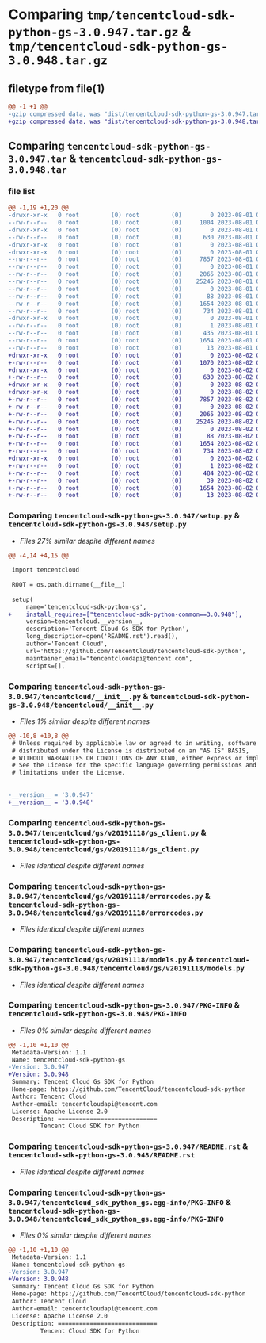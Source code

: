 # Comparing `tmp/tencentcloud-sdk-python-gs-3.0.947.tar.gz` & `tmp/tencentcloud-sdk-python-gs-3.0.948.tar.gz`

## filetype from file(1)

```diff
@@ -1 +1 @@
-gzip compressed data, was "dist/tencentcloud-sdk-python-gs-3.0.947.tar", last modified: Tue Aug  1 00:49:21 2023, max compression
+gzip compressed data, was "dist/tencentcloud-sdk-python-gs-3.0.948.tar", last modified: Wed Aug  2 00:30:42 2023, max compression
```

## Comparing `tencentcloud-sdk-python-gs-3.0.947.tar` & `tencentcloud-sdk-python-gs-3.0.948.tar`

### file list

```diff
@@ -1,19 +1,20 @@
-drwxr-xr-x   0 root         (0) root         (0)        0 2023-08-01 00:49:21.000000 tencentcloud-sdk-python-gs-3.0.947/
--rw-r--r--   0 root         (0) root         (0)     1004 2023-08-01 00:49:20.000000 tencentcloud-sdk-python-gs-3.0.947/setup.py
-drwxr-xr-x   0 root         (0) root         (0)        0 2023-08-01 00:49:21.000000 tencentcloud-sdk-python-gs-3.0.947/tencentcloud/
--rw-r--r--   0 root         (0) root         (0)      630 2023-08-01 00:49:20.000000 tencentcloud-sdk-python-gs-3.0.947/tencentcloud/__init__.py
-drwxr-xr-x   0 root         (0) root         (0)        0 2023-08-01 00:49:21.000000 tencentcloud-sdk-python-gs-3.0.947/tencentcloud/gs/
-drwxr-xr-x   0 root         (0) root         (0)        0 2023-08-01 00:49:21.000000 tencentcloud-sdk-python-gs-3.0.947/tencentcloud/gs/v20191118/
--rw-r--r--   0 root         (0) root         (0)     7857 2023-08-01 00:49:20.000000 tencentcloud-sdk-python-gs-3.0.947/tencentcloud/gs/v20191118/gs_client.py
--rw-r--r--   0 root         (0) root         (0)        0 2023-08-01 00:49:20.000000 tencentcloud-sdk-python-gs-3.0.947/tencentcloud/gs/v20191118/__init__.py
--rw-r--r--   0 root         (0) root         (0)     2065 2023-08-01 00:49:20.000000 tencentcloud-sdk-python-gs-3.0.947/tencentcloud/gs/v20191118/errorcodes.py
--rw-r--r--   0 root         (0) root         (0)    25245 2023-08-01 00:49:20.000000 tencentcloud-sdk-python-gs-3.0.947/tencentcloud/gs/v20191118/models.py
--rw-r--r--   0 root         (0) root         (0)        0 2023-08-01 00:49:20.000000 tencentcloud-sdk-python-gs-3.0.947/tencentcloud/gs/__init__.py
--rw-r--r--   0 root         (0) root         (0)       88 2023-08-01 00:49:21.000000 tencentcloud-sdk-python-gs-3.0.947/setup.cfg
--rw-r--r--   0 root         (0) root         (0)     1654 2023-08-01 00:49:21.000000 tencentcloud-sdk-python-gs-3.0.947/PKG-INFO
--rw-r--r--   0 root         (0) root         (0)      734 2023-08-01 00:49:20.000000 tencentcloud-sdk-python-gs-3.0.947/README.rst
-drwxr-xr-x   0 root         (0) root         (0)        0 2023-08-01 00:49:21.000000 tencentcloud-sdk-python-gs-3.0.947/tencentcloud_sdk_python_gs.egg-info/
--rw-r--r--   0 root         (0) root         (0)        1 2023-08-01 00:49:21.000000 tencentcloud-sdk-python-gs-3.0.947/tencentcloud_sdk_python_gs.egg-info/dependency_links.txt
--rw-r--r--   0 root         (0) root         (0)      435 2023-08-01 00:49:21.000000 tencentcloud-sdk-python-gs-3.0.947/tencentcloud_sdk_python_gs.egg-info/SOURCES.txt
--rw-r--r--   0 root         (0) root         (0)     1654 2023-08-01 00:49:21.000000 tencentcloud-sdk-python-gs-3.0.947/tencentcloud_sdk_python_gs.egg-info/PKG-INFO
--rw-r--r--   0 root         (0) root         (0)       13 2023-08-01 00:49:21.000000 tencentcloud-sdk-python-gs-3.0.947/tencentcloud_sdk_python_gs.egg-info/top_level.txt
+drwxr-xr-x   0 root         (0) root         (0)        0 2023-08-02 00:30:42.000000 tencentcloud-sdk-python-gs-3.0.948/
+-rw-r--r--   0 root         (0) root         (0)     1070 2023-08-02 00:30:42.000000 tencentcloud-sdk-python-gs-3.0.948/setup.py
+drwxr-xr-x   0 root         (0) root         (0)        0 2023-08-02 00:30:42.000000 tencentcloud-sdk-python-gs-3.0.948/tencentcloud/
+-rw-r--r--   0 root         (0) root         (0)      630 2023-08-02 00:30:42.000000 tencentcloud-sdk-python-gs-3.0.948/tencentcloud/__init__.py
+drwxr-xr-x   0 root         (0) root         (0)        0 2023-08-02 00:30:42.000000 tencentcloud-sdk-python-gs-3.0.948/tencentcloud/gs/
+drwxr-xr-x   0 root         (0) root         (0)        0 2023-08-02 00:30:42.000000 tencentcloud-sdk-python-gs-3.0.948/tencentcloud/gs/v20191118/
+-rw-r--r--   0 root         (0) root         (0)     7857 2023-08-02 00:30:42.000000 tencentcloud-sdk-python-gs-3.0.948/tencentcloud/gs/v20191118/gs_client.py
+-rw-r--r--   0 root         (0) root         (0)        0 2023-08-02 00:30:42.000000 tencentcloud-sdk-python-gs-3.0.948/tencentcloud/gs/v20191118/__init__.py
+-rw-r--r--   0 root         (0) root         (0)     2065 2023-08-02 00:30:42.000000 tencentcloud-sdk-python-gs-3.0.948/tencentcloud/gs/v20191118/errorcodes.py
+-rw-r--r--   0 root         (0) root         (0)    25245 2023-08-02 00:30:42.000000 tencentcloud-sdk-python-gs-3.0.948/tencentcloud/gs/v20191118/models.py
+-rw-r--r--   0 root         (0) root         (0)        0 2023-08-02 00:30:42.000000 tencentcloud-sdk-python-gs-3.0.948/tencentcloud/gs/__init__.py
+-rw-r--r--   0 root         (0) root         (0)       88 2023-08-02 00:30:42.000000 tencentcloud-sdk-python-gs-3.0.948/setup.cfg
+-rw-r--r--   0 root         (0) root         (0)     1654 2023-08-02 00:30:42.000000 tencentcloud-sdk-python-gs-3.0.948/PKG-INFO
+-rw-r--r--   0 root         (0) root         (0)      734 2023-08-02 00:30:42.000000 tencentcloud-sdk-python-gs-3.0.948/README.rst
+drwxr-xr-x   0 root         (0) root         (0)        0 2023-08-02 00:30:42.000000 tencentcloud-sdk-python-gs-3.0.948/tencentcloud_sdk_python_gs.egg-info/
+-rw-r--r--   0 root         (0) root         (0)        1 2023-08-02 00:30:42.000000 tencentcloud-sdk-python-gs-3.0.948/tencentcloud_sdk_python_gs.egg-info/dependency_links.txt
+-rw-r--r--   0 root         (0) root         (0)      484 2023-08-02 00:30:42.000000 tencentcloud-sdk-python-gs-3.0.948/tencentcloud_sdk_python_gs.egg-info/SOURCES.txt
+-rw-r--r--   0 root         (0) root         (0)       39 2023-08-02 00:30:42.000000 tencentcloud-sdk-python-gs-3.0.948/tencentcloud_sdk_python_gs.egg-info/requires.txt
+-rw-r--r--   0 root         (0) root         (0)     1654 2023-08-02 00:30:42.000000 tencentcloud-sdk-python-gs-3.0.948/tencentcloud_sdk_python_gs.egg-info/PKG-INFO
+-rw-r--r--   0 root         (0) root         (0)       13 2023-08-02 00:30:42.000000 tencentcloud-sdk-python-gs-3.0.948/tencentcloud_sdk_python_gs.egg-info/top_level.txt
```

### Comparing `tencentcloud-sdk-python-gs-3.0.947/setup.py` & `tencentcloud-sdk-python-gs-3.0.948/setup.py`

 * *Files 27% similar despite different names*

```diff
@@ -4,14 +4,15 @@
 
 import tencentcloud
 
 ROOT = os.path.dirname(__file__)
 
 setup(
     name='tencentcloud-sdk-python-gs',
+    install_requires=["tencentcloud-sdk-python-common==3.0.948"],
     version=tencentcloud.__version__,
     description='Tencent Cloud Gs SDK for Python',
     long_description=open('README.rst').read(),
     author='Tencent Cloud',
     url='https://github.com/TencentCloud/tencentcloud-sdk-python',
     maintainer_email="tencentcloudapi@tencent.com",
     scripts=[],
```

### Comparing `tencentcloud-sdk-python-gs-3.0.947/tencentcloud/__init__.py` & `tencentcloud-sdk-python-gs-3.0.948/tencentcloud/__init__.py`

 * *Files 1% similar despite different names*

```diff
@@ -10,8 +10,8 @@
 # Unless required by applicable law or agreed to in writing, software
 # distributed under the License is distributed on an "AS IS" BASIS,
 # WITHOUT WARRANTIES OR CONDITIONS OF ANY KIND, either express or implied.
 # See the License for the specific language governing permissions and
 # limitations under the License.
 
 
-__version__ = '3.0.947'
+__version__ = '3.0.948'
```

### Comparing `tencentcloud-sdk-python-gs-3.0.947/tencentcloud/gs/v20191118/gs_client.py` & `tencentcloud-sdk-python-gs-3.0.948/tencentcloud/gs/v20191118/gs_client.py`

 * *Files identical despite different names*

### Comparing `tencentcloud-sdk-python-gs-3.0.947/tencentcloud/gs/v20191118/errorcodes.py` & `tencentcloud-sdk-python-gs-3.0.948/tencentcloud/gs/v20191118/errorcodes.py`

 * *Files identical despite different names*

### Comparing `tencentcloud-sdk-python-gs-3.0.947/tencentcloud/gs/v20191118/models.py` & `tencentcloud-sdk-python-gs-3.0.948/tencentcloud/gs/v20191118/models.py`

 * *Files identical despite different names*

### Comparing `tencentcloud-sdk-python-gs-3.0.947/PKG-INFO` & `tencentcloud-sdk-python-gs-3.0.948/PKG-INFO`

 * *Files 0% similar despite different names*

```diff
@@ -1,10 +1,10 @@
 Metadata-Version: 1.1
 Name: tencentcloud-sdk-python-gs
-Version: 3.0.947
+Version: 3.0.948
 Summary: Tencent Cloud Gs SDK for Python
 Home-page: https://github.com/TencentCloud/tencentcloud-sdk-python
 Author: Tencent Cloud
 Author-email: tencentcloudapi@tencent.com
 License: Apache License 2.0
 Description: ============================
         Tencent Cloud SDK for Python
```

### Comparing `tencentcloud-sdk-python-gs-3.0.947/README.rst` & `tencentcloud-sdk-python-gs-3.0.948/README.rst`

 * *Files identical despite different names*

### Comparing `tencentcloud-sdk-python-gs-3.0.947/tencentcloud_sdk_python_gs.egg-info/PKG-INFO` & `tencentcloud-sdk-python-gs-3.0.948/tencentcloud_sdk_python_gs.egg-info/PKG-INFO`

 * *Files 0% similar despite different names*

```diff
@@ -1,10 +1,10 @@
 Metadata-Version: 1.1
 Name: tencentcloud-sdk-python-gs
-Version: 3.0.947
+Version: 3.0.948
 Summary: Tencent Cloud Gs SDK for Python
 Home-page: https://github.com/TencentCloud/tencentcloud-sdk-python
 Author: Tencent Cloud
 Author-email: tencentcloudapi@tencent.com
 License: Apache License 2.0
 Description: ============================
         Tencent Cloud SDK for Python
```

